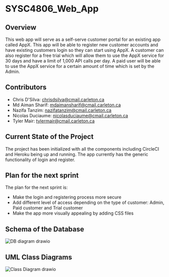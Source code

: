 # SYSC4806_Web_App
## Overview
This web app will serve as a self-serve customer portal for an existing app called AppX. This app will be able to register new customer accounts and have existing customers login so they can start using AppX. A customer can also register for a free trial which will allow them to use the AppX service for 30 days and have a limit of 1,000 API calls per day. A paid user will be able to use the AppX service for a certain amount of time which is set by the Admin.

## Contributors
- Chris D'Silva: chrisdsilva@cmail.carleton.ca
- Md Aiman Sharif: mdaimansharif@cmail.carleton.ca
- Nazifa Tanzim: nazifatanzim@cmail.carleton.ca
- Nicolas Duciaume: nicolasduciaume@cmail.carleton.ca
- Tyler Mair: tylermair@cmail.carleton.ca

## Current State of the Project
The project has been initialized with all the components including CircleCI and Heroku being up and running. The app currently has the generic functionality of login and register. 

## Plan for the next sprint
The plan for the next sprint is:
- Make the login and registering process more secure
- Add different level of access depending on the type of customer: Admin, Paid customer and Trial customer
- Make the app more visually appealing by adding CSS files 

## Schema of the Database
![DB diagram drawio](https://user-images.githubusercontent.com/44377220/157507994-b8d532f4-2ad5-4eee-9c75-f4d624f15233.png)

## UML Class Diagrams
![Class Diagram drawio](https://user-images.githubusercontent.com/44377220/157506917-5eefc7eb-6b91-47f1-9f69-714755ca7796.png)
